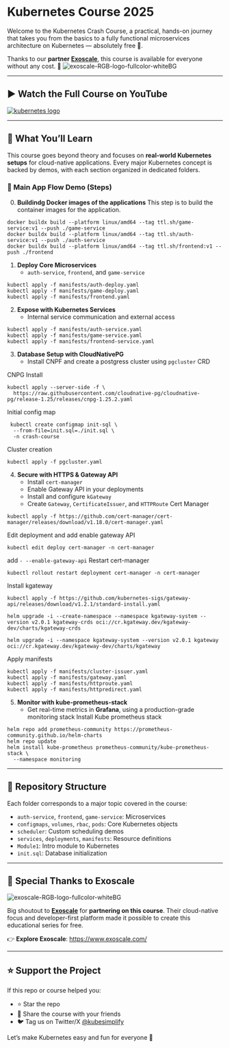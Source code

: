 # Kubernetes Course 2025

Welcome to the Kubernetes Crash Course, a practical, hands-on journey that takes you from the basics to a fully functional microservices architecture on Kubernetes — absolutely free 🎉.

Thanks to our **partner [Exoscale](https://www.exoscale.com/)**, this course is available for everyone without any cost. 🙌
![exoscale-RGB-logo-fullcolor-whiteBG](https://github.com/user-attachments/assets/1abe9523-d43c-4a7f-9104-26705595df1b)

---
## ▶️ Watch the Full Course on YouTube

[![kubernetes logo ](https://github.com/user-attachments/assets/178204c0-7469-435d-86a0-011fd94bdca3)](https://youtu.be/EV47Oxwet6Y)

---

## 🧠 What You’ll Learn

This course goes beyond theory and focuses on **real-world Kubernetes setups** for cloud-native applications. Every major Kubernetes concept is backed by demos, with each section organized in dedicated folders.

### 🔁 Main App Flow Demo (Steps)
0. **Buildindg Docker images of the applications**
This step is to build the container images for the application.

```
docker buildx build --platform linux/amd64 --tag ttl.sh/game-service:v1 --push ./game-service
docker buildx build --platform linux/amd64 --tag ttl.sh/auth-service:v1 --push ./auth-service
docker buildx build --platform linux/amd64 --tag ttl.sh/frontend:v1 --push ./frontend
```

1. **Deploy Core Microservices**  
   - `auth-service`, `frontend`, and `game-service`

```
kubectl apply -f manifests/auth-deploy.yaml
kubectl apply -f manifests/game-deploy.yaml
kubectl apply -f manifests/frontend.yaml
```

2. **Expose with Kubernetes Services**  
   - Internal service communication and external access
```
kubectl apply -f manifests/auth-service.yaml
kubectl apply -f manifests/game-service.yaml
kubectl apply -f manifests/frontend-service.yaml
```

3. **Database Setup with CloudNativePG**  
   - Install CNPF and create a postgress cluster using `pgcluster` CRD

CNPG Install

```
kubectl apply --server-side -f \
  https://raw.githubusercontent.com/cloudnative-pg/cloudnative-pg/release-1.25/releases/cnpg-1.25.2.yaml
```

Initial config map

```
 kubectl create configmap init-sql \                                      
  --from-file=init.sql=./init.sql \
  -n crash-course
```

Cluster creation

```
kubectl apply -f pgcluster.yaml
```

4. **Secure with HTTPS & Gateway API**  
   - Install `cert-manager`  
   - Enable Gateway API in your deployments  
   - Install and configure `kGateway`  
   - Create `Gateway`, `CertificateIssuer`, and `HTTPRoute`
Cert Manager 
```
kubectl apply -f https://github.com/cert-manager/cert-manager/releases/download/v1.18.0/cert-manager.yaml
```
Edit deployment and add enable gateway API 

```
kubectl edit deploy cert-manager -n cert-manager
```
add `- --enable-gateway-api`
Restart cert-manager
```
kubectl rollout restart deployment cert-manager -n cert-manager
```
Install kgateway 
```
kubectl apply -f https://github.com/kubernetes-sigs/gateway-api/releases/download/v1.2.1/standard-install.yaml

helm upgrade -i --create-namespace --namespace kgateway-system --version v2.0.1 kgateway-crds oci://cr.kgateway.dev/kgateway-dev/charts/kgateway-crds

helm upgrade -i --namespace kgateway-system --version v2.0.1 kgateway oci://cr.kgateway.dev/kgateway-dev/charts/kgateway

```
Apply manifests 

```
kubectl apply -f manifests/cluster-issuer.yaml
kubectl apply -f manifests/gateway.yaml
kubectl apply -f manifests/httproute.yaml
kubectl apply -f manifests/httpredirect.yaml
```
5. **Monitor with kube-prometheus-stack**  
   - Get real-time metrics in **Grafana**, using a production-grade monitoring stack
Install Kube prometheus stack
```
helm repo add prometheus-community https://prometheus-community.github.io/helm-charts
helm repo update
helm install kube-prometheus prometheus-community/kube-prometheus-stack \
  --namespace monitoring
```


---

## 📁 Repository Structure

Each folder corresponds to a major topic covered in the course:

- `auth-service`, `frontend`, `game-service`: Microservices
- `configmaps`, `volumes`, `rbac`, `pods`: Core Kubernetes objects
- `scheduler`: Custom scheduling demos
- `services`, `deployments`, `manifests`: Resource definitions
- `Module1`: Intro module to Kubernetes
- `init.sql`: Database initialization


---



## 🤝 Special Thanks to Exoscale
![exoscale-RGB-logo-fullcolor-whiteBG](https://github.com/user-attachments/assets/74746c0f-a653-4e64-b963-a0579e3486c8)

Big shoutout to **[Exoscale](https://www.exoscale.com/)** for **partnering on this course**. Their cloud-native focus and developer-first platform made it possible to create this educational series for free.

👉 **Explore Exoscale**: https://www.exoscale.com/

---

## ⭐ Support the Project

If this repo or course helped you:

- ⭐ Star the repo  
- 📣 Share the course with your friends  
- 🐦 Tag us on Twitter/X [@kubesimplify](https://twitter.com/kubesimplify)

Let’s make Kubernetes easy and fun for everyone 🚀
